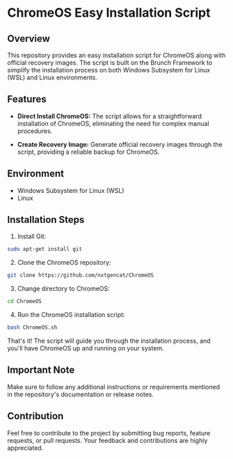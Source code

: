 # ChromeOS Easy Installation Script

## Overview

This repository provides an easy installation script for ChromeOS along with official recovery images. The script is built on the Brunch Framework to simplify the installation process on both Windows Subsystem for Linux (WSL) and Linux environments.

## Features

- **Direct Install ChromeOS:** The script allows for a straightforward installation of ChromeOS, eliminating the need for complex manual procedures.

- **Create Recovery Image:** Generate official recovery images through the script, providing a reliable backup for ChromeOS.

## Environment

- Windows Subsystem for Linux (WSL)
- Linux

## Installation Steps

1. Install Git:
```bash
sudo apt-get install git
```
2. Clone the ChromeOS repository:
```bash
git clone https://github.com/nxtgencat/ChromeOS
```
3. Change directory to ChromeOS:
```bash
cd ChromeOS
```
4.  Run the ChromeOS installation script:
```bash
bash ChromeOS.sh
```

That's it! The script will guide you through the installation process, and you'll have ChromeOS up and running on your system.

## Important Note

Make sure to follow any additional instructions or requirements mentioned in the repository's documentation or release notes.

## Contribution

Feel free to contribute to the project by submitting bug reports, feature requests, or pull requests. Your feedback and contributions are highly appreciated.

